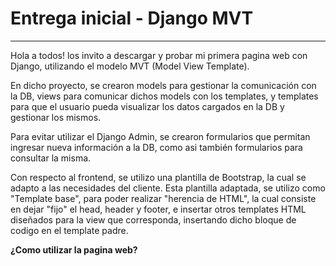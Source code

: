 
# Entrega inicial - Django MVT
---

Hola a todos! los invito a descargar y probar mi primera pagina web con Django, utilizando el modelo MVT (Model View Template).

En dicho proyecto, se crearon models para gestionar la comunicación con la DB, views para comunicar dichos models con los templates, y templates para que el usuario pueda visualizar los datos cargados en la DB y gestionar los mismos.

Para evitar utilizar el Django Admin, se crearon formularios que permitan ingresar nueva información a la DB, como asi también formularios para consultar la misma.

Con respecto al frontend, se utilizo una plantilla de Bootstrap, la cual se adapto a las necesidades del cliente. Esta plantilla adaptada, se utilizo como "Template base", para poder realizar "herencia de HTML", la cual consiste en dejar "fijo" el head, header y footer, e insertar otros templates HTML diseñados para la view que corresponda, insertando dicho bloque de codigo en el template padre.

**¿Como utilizar la pagina web?**



